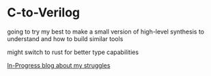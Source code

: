 # C-to-Verilog

going to try my best to make a small version of high-level synthesis to understand and how to build similar tools

might switch to rust for better type capabilities

[In-Progress blog about my struggles](https://notvictorl.github.io/projects/c-to-verilog)